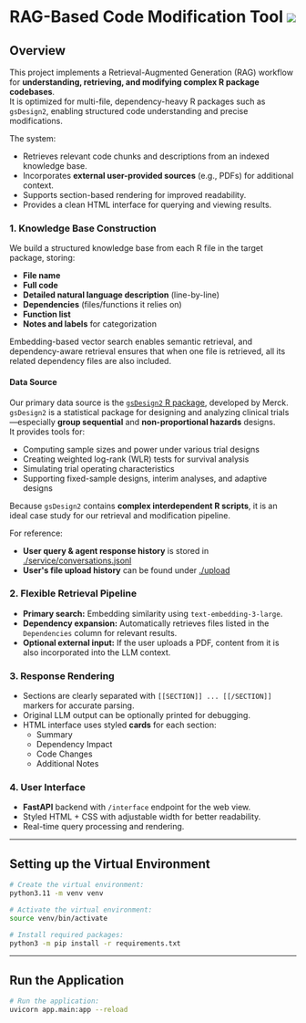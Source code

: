 # RAG-Based Code Modification Tool ![](static/favicon.ico)

## Overview
This project implements a Retrieval-Augmented Generation (RAG) workflow for **understanding, retrieving, and modifying complex R package codebases**.  
It is optimized for multi-file, dependency-heavy R packages such as `gsDesign2`, enabling structured code understanding and precise modifications.

The system:
- Retrieves relevant code chunks and descriptions from an indexed knowledge base.
- Incorporates **external user-provided sources** (e.g., PDFs) for additional context.
- Supports section-based rendering for improved readability.
- Provides a clean HTML interface for querying and viewing results.

### 1. **Knowledge Base Construction**

We build a structured knowledge base from each R file in the target package, storing:
- **File name**
- **Full code**
- **Detailed natural language description** (line-by-line)
- **Dependencies** (files/functions it relies on)
- **Function list**
- **Notes and labels** for categorization

Embedding-based vector search enables semantic retrieval, and dependency-aware retrieval ensures that when one file is retrieved, all its related dependency files are also included.

#### **Data Source**
Our primary data source is the [`gsDesign2` R package](https://merck.github.io/gsDesign2/index.html), developed by Merck.  
`gsDesign2` is a statistical package for designing and analyzing clinical trials—especially **group sequential** and **non-proportional hazards** designs.  
It provides tools for:
- Computing sample sizes and power under various trial designs
- Creating weighted log-rank (WLR) tests for survival analysis
- Simulating trial operating characteristics
- Supporting fixed-sample designs, interim analyses, and adaptive designs

Because `gsDesign2` contains **complex interdependent R scripts**, it is an ideal case study for our retrieval and modification pipeline.

For reference:
- **User query & agent response history** is stored in [./service/conversations.jsonl](./service/conversations.jsonl)  
- **User's file upload history** can be found under [./upload](./upload)

### 2. **Flexible Retrieval Pipeline**
- **Primary search:** Embedding similarity using `text-embedding-3-large`.
- **Dependency expansion:** Automatically retrieves files listed in the `Dependencies` column for relevant results.
- **Optional external input:** If the user uploads a PDF, content from it is also incorporated into the LLM context.

### 3. **Response Rendering**
- Sections are clearly separated with `[[SECTION]] ... [[/SECTION]]` markers for accurate parsing.
- Original LLM output can be optionally printed for debugging.
- HTML interface uses styled **cards** for each section:
  - Summary
  - Dependency Impact
  - Code Changes
  - Additional Notes

### 4. **User Interface**
- **FastAPI** backend with `/interface` endpoint for the web view.
- Styled HTML + CSS with adjustable width for better readability.
- Real-time query processing and rendering.

---

## Setting up the Virtual Environment
```bash
# Create the virtual environment:
python3.11 -m venv venv

# Activate the virtual environment:
source venv/bin/activate

# Install required packages:
python3 -m pip install -r requirements.txt
```
---

## Run the Application
```bash
# Run the application:
uvicorn app.main:app --reload
```
